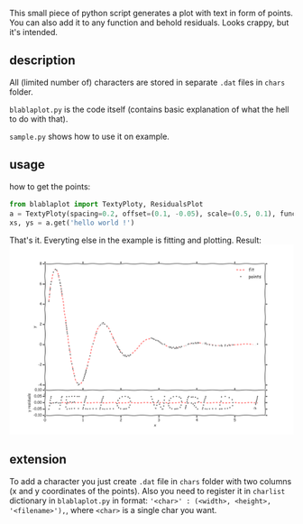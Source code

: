This small piece of python script generates a plot with text in form of points. You can also add it to any function and behold residuals. Looks crappy, but it's intended.

## description

All (limited number of) characters are stored in separate `.dat` files in `chars` folder.

`blablaplot.py` is the code itself (contains basic explanation of what the hell to do with that).

`sample.py` shows how to use it on example.

## usage

how to get the points:
```python
from blablaplot import TextyPloty, ResidualsPlot
a = TextyPloty(spacing=0.2, offset=(0.1, -0.05), scale=(0.5, 0.1), func=lambda x: f(x, arg1, arg2), jitter=0.0)
xs, ys = a.get('hello world !')
```
That's it. Everyting else in the example is fitting and plotting.
Result:
![alt text](https://raw.githubusercontent.com/timberhill/blablaplot/master/sample.png "sample.png")

## extension

To add a character you just create `.dat` file in `chars` folder with two columns (x and y coordinates of the points).
Also you need to register it in `charlist` dictionary in `blablaplot.py` in format: `'<char>' : (<width>, <height>, '<filename>'),`, where `<char>` is a single char you want.
